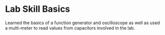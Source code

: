 # Lab Skill Basics
Learned the basics of a function generator and oscilloscope as well as used a multi-meter to read values from capacitors 
involved in the lab.
